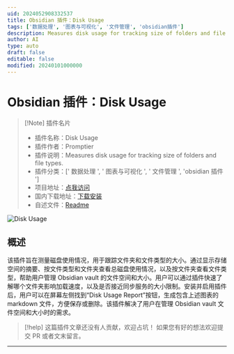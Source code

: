 ```yaml
---
uid: 2024052908332537
title: Obsidian 插件：Disk Usage
tags: ['数据处理', '图表与可视化', '文件管理', 'obsidian插件']
description: Measures disk usage for tracking size of folders and file types.
author: AI
type: auto
draft: false
editable: false
modified: 20240101000000
---
```


# Obsidian 插件：Disk Usage

> [!Note] 插件名片
> - 插件名称：Disk Usage
> - 插件作者：Promptier
> - 插件说明：Measures disk usage for tracking size of folders and file types.
> - 插件分类：[' 数据处理 ', ' 图表与可视化 ', ' 文件管理 ', 'obsidian 插件 ']
> - 项目地址：[点我访问](https://github.com/Promptier/disk-usage)
> - 国内下载地址：[下载安装](https://pkmer.cn/products/plugin/pluginMarket/?disk-usage)
> - 自述文件：[Readme](https://ghproxy.net/https://raw.githubusercontent.com/Promptier/disk-usage/master/README.md)

![Disk Usage](https://cdn.pkmer.cn/covers/disk-usage.png!pkmer)

## 概述

该插件旨在测量磁盘使用情况，用于跟踪文件夹和文件类型的大小。通过显示存储空间的摘要、按文件类型和文件夹查看总磁盘使用情况，以及按文件夹查看文件类型，帮助用户管理 Obsidian vault 的文件空间和大小。用户可以通过插件快速了解哪个文件夹影响加载速度，以及是否接近同步服务的大小限制。安装并启用插件后，用户可以在屏幕左侧找到“Disk Usage Report”按钮，生成包含上述图表的 markdown 文件，方便保存或删除。该插件解决了用户在管理 Obsidian vault 文件空间和大小时的需求。

> [!help]
> 这篇插件文章还没有人贡献，欢迎占坑！
> 如果您有好的想法欢迎提交 PR 或者文末留言。

---



